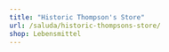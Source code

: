 ```yaml
---
title: "Historic Thompson's Store"
url: /saluda/historic-thompsons-store/
shop: Lebensmittel
---
```

